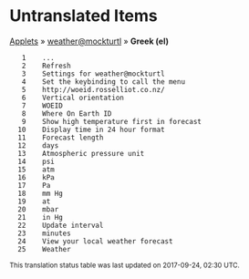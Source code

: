 # Untranslated Items
[Applets](../../../README.md) &#187; [weather@mockturtl](../README.md) &#187; **Greek (el)**

       1	...
       2	Refresh
       3	Settings for weather@mockturtl
       4	Set the keybinding to call the menu
       5	http://woeid.rosselliot.co.nz/
       6	Vertical orientation
       7	WOEID
       8	Where On Earth ID
       9	Show high temperature first in forecast
      10	Display time in 24 hour format
      11	Forecast length
      12	days
      13	Atmospheric pressure unit
      14	psi
      15	atm
      16	kPa
      17	Pa
      18	mm Hg
      19	at
      20	mbar
      21	in Hg
      22	Update interval
      23	minutes
      24	View your local weather forecast
      25	Weather

<sup>This translation status table was last updated on 2017-09-24, 02:30 UTC.</sup>
